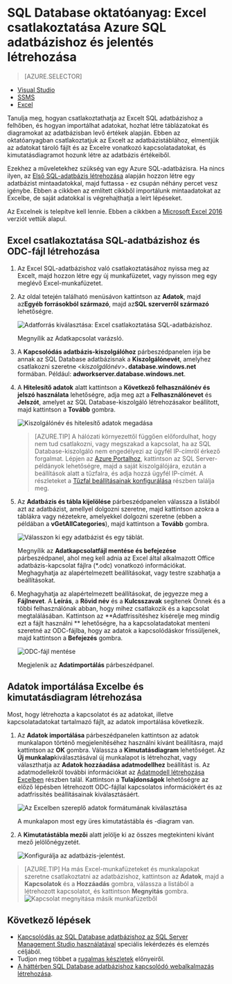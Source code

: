 <properties
    pageTitle="Excel csatlakoztatása SQL Database adatbázishoz| Microsoft Azure"
    description="Útmutató a Microsoft Excel Azure SQL adatbázishoz való csatlakoztatásához a felhőben. Adatok importálása Excelbe jelentésekhez és adatok áttekintéséhez."
    services="sql-database"
    keywords="excel csatlakoztatása sql-hez, adatok importálása excelbe"
    documentationCenter=""
    authors="joseidz"
    manager="jhubbard"
    editor=""/>


<tags
    ms.service="sql-database"
    ms.workload="data-management"
    ms.tgt_pltfrm="na"
    ms.devlang="na"
    ms.topic="get-started-article"
    ms.date="07/05/2016"
    ms.author="joseidz"/>


# SQL Database oktatóanyag: Excel csatlakoztatása Azure SQL adatbázishoz és jelentés létrehozása

> [AZURE.SELECTOR]
- [Visual Studio](sql-database-connect-query.md)
- [SSMS](sql-database-connect-query-ssms.md)
- [Excel](sql-database-connect-excel.md)

Tanulja meg, hogyan csatlakoztathatja az Excelt SQL adatbázishoz a felhőben, és hogyan importálhat adatokat, hozhat létre táblázatokat és diagramokat az adatbázisban levő értékek alapján. Ebben az oktatóanyagban csatlakoztatjuk az Excelt az adatbázistáblához, elmentjük az adatokat tároló fájlt és az Excelre vonatkozó kapcsolatadatokat, és kimutatásdiagramot hozunk létre az adatbázis értékeiből.

Ezekhez a műveletekhez szükség van egy Azure SQL-adatbázisra. Ha nincs ilyen, az [Első SQL-adatbázis létrehozása](sql-database-get-started.md) alapján hozzon létre egy adatbázist mintaadatokkal, majd futtassa - ez csupán néhány percet vesz igénybe. Ebben a cikkben az említett cikkből importálunk mintaadatokat az Excelbe, de saját adatokkal is végrehajthatja a leírt lépéseket.

Az Excelnek is telepítve kell lennie. Ebben a cikkben a [Microsoft Excel 2016](https://products.office.com/en-US/) verziót vettük alapul.

## Excel csatlakoztatása SQL-adatbázishoz és ODC-fájl létrehozása

1.  Az Excel SQL-adatbázishoz való csatlakoztatásához nyissa meg az Excelt, majd hozzon létre egy új munkafüzetet, vagy nyisson meg egy meglévő Excel-munkafüzetet.

2.  Az oldal tetején található menüsávon kattintson az **Adatok**, majd az**Egyéb forrásokból származó**, majd az**SQL szerverről származó** lehetőségre.

    ![Adatforrás kiválasztása: Excel csatlakoztatása SQL-adatbázishoz.](./media/sql-database-connect-excel/excel_data_source.png)

    Megnyílik az Adatkapcsolat varázsló.

3.  A **Kapcsolódás adatbázis-kiszolgálóhoz** párbeszédpanelen írja be annak az SQL Database adatbázisnak a **Kiszolgálónevét**, amelyhez csatlakozni szeretne <*kiszolgálónév*>**. database.windows.net** formában. Például: **adworkserver.database.windows.net**.

4.  A **Hitelesítő adatok** alatt kattintson a **Következő felhasználónév és jelszó használata** lehetőségre, adja meg azt a **Felhasználónevet** és **Jelszót**, amelyet az SQL Database-kiszolgáló létrehozásakor beállított, majd kattintson a **Tovább** gombra.

    ![Kiszolgálónév és hitelesítő adatok megadása](./media/sql-database-connect-excel/connect-to-server.png)

    > [AZURE.TIP] A hálózati környezettől függően előfordulhat, hogy nem tud csatlakozni, vagy megszakad a kapcsolat, ha az SQL Database-kiszolgáló nem engedélyezi az ügyfél IP-címről érkező forgalmat. Lépjen az [Azure Portalhoz](https://portal.azure.com/), kattintson az SQL Server-példányok lehetőségre, majd a saját kiszolgálójára, ezután a beállítások alatt a tűzfalra, és adja hozzá ügyfél IP-címét. A részleteket a [Tűzfal beállításainak konfigurálása](sql-database-configure-firewall-settings.md) részben találja meg.

5. Az **Adatbázis és tábla kijelölése** párbeszédpanelen válassza a listából azt az adatbázist, amellyel dolgozni szeretne, majd kattintson azokra a táblákra vagy nézetekre, amelyekkel dolgozni szeretne (ebben a példában a **vGetAllCategories**), majd kattintson a **Tovább** gombra.

    ![Válasszon ki egy adatbázist és egy táblát.](./media/sql-database-connect-excel/select-database-and-table.png)

    Megnyílik az **Adatkapcsolatfájl mentése és befejezése** párbeszédpanel, ahol meg kell adnia az Excel által alkalmazott Office adatbázis-kapcsolat fájlra (*.odc) vonatkozó információkat. Meghagyhatja az alapértelmezett beállításokat, vagy testre szabhatja a beállításokat.

6. Meghagyhatja az alapértelmezett beállításokat, de jegyezze meg a **Fájlnevet**. A **Leírás**, a **Rövid név** és a **Kulcsszavak** segítenek Önnek és a többi felhasználónak abban, hogy mihez csatlakozik és a kapcsolat megtalálásában. Kattintson az **Adatfrissítéshez kísérelje meg mindig ezt a fájlt használni ** lehetőségre, ha a kapcsolatadatokat menteni szeretné az ODC-fájlba, hogy az adatok a kapcsolódáskor frissüljenek, majd kattintson a **Befejezés** gombra.

    ![ODC-fájl mentése](./media/sql-database-connect-excel/save-odc-file.png)

    Megjelenik az **Adatimportálás** párbeszédpanel.

## Adatok importálása Excelbe és kimutatásdiagram létrehozása
Most, hogy létrehozta a kapcsolatot és az adatokat, illetve kapcsolatadatokat tartalmazó fájlt, az adatok importálása következik.

1. Az **Adatok importálása** párbeszédpanelen kattintson az adatok munkalapon történő megjelenítéséhez használni kívánt beállításra, majd kattintson az **OK** gombra. Válassza a **Kimutatásdiagram** lehetőséget. Az **Új munkalap**kiválasztásával új munkalapot is létrehozhat, vagy választhatja az **Adatok hozzáadása adatmodellhez** beállítást is. Az adatmodellekről további információkat az [Adatmodell létrehozása Excelben](https://support.office.com/article/Create-a-Data-Model-in-Excel-87E7A54C-87DC-488E-9410-5C75DBCB0F7B) részben talál. Kattintson a **Tulajdonságok** lehetőségre az előző lépésben létrehozott ODC-fájllal kapcsolatos információkért és az adatfrissítés beállításainak kiválasztásáért.

    ![Az Excelben szereplő adatok formátumának kiválasztása](./media/sql-database-connect-excel/import-data.png)

    A munkalapon most egy üres kimutatástábla és -diagram van.

8. A **Kimutatástábla mezői** alatt jelölje ki az összes megtekinteni kívánt mező jelölőnégyzetét.

    ![Konfigurálja az adatbázis-jelentést.](./media/sql-database-connect-excel/power-pivot-results.png)

> [AZURE.TIP] Ha más Excel-munkafüzeteket és munkalapokat szeretne csatlakoztatni az adatbázishoz, kattintson az **Adatok**, majd a **Kapcsolatok** és a **Hozzáadás** gombra, válassza a listából a létrehozott kapcsolatot, és kattintson **Megnyitás** gombra.
> ![Kapcsolat megnyitása másik munkafüzetből](./media/sql-database-connect-excel/open-from-another-workbook.png)

## Következő lépések

- [Kapcsolódás az SQL Database adatbázishoz az SQL Server Management Studio használatával](sql-database-connect-query-ssms.md) speciális lekérdezés és elemzés céljából.
- Tudjon meg többet a [rugalmas készletek](sql-database-elastic-pool.md) előnyeiről.
- [A háttérben SQL Database adatbázishoz kapcsolódó webalkalmazás létrehozása](../app-service-web/web-sites-dotnet-deploy-aspnet-mvc-app-membership-oauth-sql-database.md).



<!--HONumber=sep16_HO1-->


